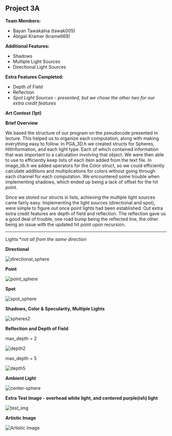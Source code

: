 ## Project 3A

**Team Members:**
- Bayan Tawakalna (tawak005)
- Abigail Kramer (krame669)


**Additional Features:**
- Shadows
- Multiple Light Sources
- Directional Light Sources


**Extra Features Completed:**
- Depth of Field
- Reflection
- *Spot Light Sources - presented, but we chose the other two for our extra credit features*

**Art Contest (1pt)**

**Brief Overview**

We based the structure of our program on the pseudocode presented in lecture. This helped us to organize each computation, along with making everything easy to follow. In PGA_3D.h we created structs for Spheres, HitInformation, and each light type. Each of which contained information that was important to a calculation involving that object. We were then able to use <vector> to efficiently keep lists of each item added from the text file. In image_lib.h we added operators for the Color struct, so we could efficiently calculate additions and multiplications for colors without going through each channel for each computation. We encountered some trouble when implementing shadows, which ended up being a lack of offset for the hit point.
  
  Since we stored our structs in lists, achieving the multiple light sources came fairly easy. Implementing the light sources (directional and spot), were simple to figure out once point lights had been established. Out extra extra credit features are depth of field and reflection. The reflection gave us a good deal of trouble, one road bump being the reflected line, the other being an issue with the updated hit point upon recursion.

---

Lights **not all from the same direction*

**Directional**

![directional_sphere](https://user-images.githubusercontent.com/59031606/110731867-b4c2e780-81e8-11eb-806d-f43d1b63ffbc.png)

**Point**

![point_sphere](https://user-images.githubusercontent.com/59031606/110860730-c2c54680-8282-11eb-952e-9ded0f1e1ae5.png)

**Spot**

![spot_sphere](https://user-images.githubusercontent.com/59031606/110731959-dde37800-81e8-11eb-8965-b812c40c72d4.png)


**Shadows, Color & Specularity, Multiple Lights**

![spheres2](https://user-images.githubusercontent.com/59031606/110883913-ce783380-82a9-11eb-9731-91a2e6e2d55f.png)

**Reflection and Depth of Field**

max_depth = 2

![depth2](https://user-images.githubusercontent.com/59031606/110887973-dedfdc80-82b0-11eb-9c43-369f444b86b1.png)

max_depth = 5

![depth5](https://user-images.githubusercontent.com/59031606/110887908-c7085880-82b0-11eb-85ea-f1c9569b8149.png)


**Ambient Light**

![center-sphere](https://user-images.githubusercontent.com/80165299/110858362-9cea7280-827f-11eb-85bd-097a63962888.png)

**Extra Test Image - overhead white light, and centered purple(ish) light**

![test_img](https://user-images.githubusercontent.com/59031606/110888146-367e4800-82b1-11eb-8624-4520b75b58f1.png)

**Artistic Image**

![Artistic Image](https://user-images.githubusercontent.com/80165299/110858760-14200680-8280-11eb-920b-d0e6fcd5f3c3.png)



